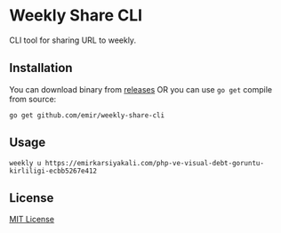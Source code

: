 Weekly Share CLI
=================

CLI tool for sharing URL to weekly.

Installation
------------

You can download binary from [releases](https://github.com/emir/weekly-share-cli/releases) OR you can use ```go get``` compile from source:

```
go get github.com/emir/weekly-share-cli
```

Usage
------------

```
weekly u https://emirkarsiyakali.com/php-ve-visual-debt-goruntu-kirliligi-ecbb5267e412
```

License
-------------

[MIT License](http://emir.mit-license.org/)

